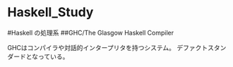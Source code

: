 # Haskell_Study
 
#Haskell の処理系
 ##GHC/The Glasgow Haskell Compiler

 GHCはコンパイラや対話的インタープリタを持つシステム。
 デファクトスタンダードとなっている。
